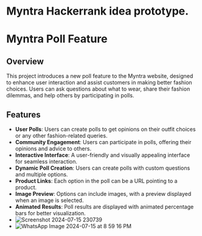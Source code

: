 # Myntra Hackerrank idea prototype.
# Myntra Poll Feature

## Overview

This project introduces a new poll feature to the Myntra website, designed to enhance user interaction and assist customers in making better fashion choices. Users can ask questions about what to wear, share their fashion dilemmas, and help others by participating in polls.

## Features

- **User Polls**: Users can create polls to get opinions on their outfit choices or any other fashion-related queries.
- **Community Engagement**: Users can participate in polls, offering their opinions and advice to others.
- **Interactive Interface**: A user-friendly and visually appealing interface for seamless interaction.
- **Dynamic Poll Creation**: Users can create polls with custom questions and multiple options.
- **Product Links**: Each option in the poll can be a URL pointing to a product.
- **Image Preview**: Options can include images, with a preview displayed when an image is selected.
- **Animated Results**: Poll results are displayed with animated percentage bars for better visualization.
- ![Screenshot 2024-07-15 230739](https://github.com/user-attachments/assets/a956accf-d668-472f-b292-3170d978e09e)
- ![WhatsApp Image 2024-07-15 at 8 59 16 PM](https://github.com/user-attachments/assets/458f8c71-ebd8-473f-a4dd-05aa9ac1ac2a)


